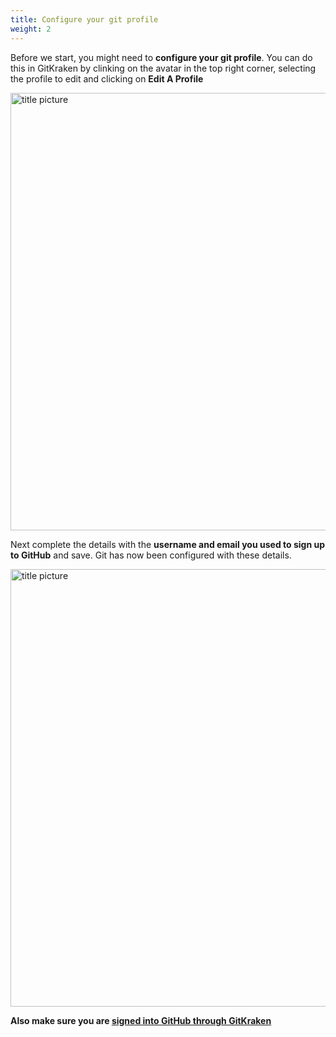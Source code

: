 ```yaml
---
title: Configure your git profile
weight: 2
---
```



Before we start, you might need to **configure your git profile**. You can do this in GitKraken by clinking on the avatar in the top right corner, selecting the profile to edit and clicking on **Edit A Profile**

<img src="/images/git-profile-edit.png" alt="title picture" width="700px">

Next complete the details with the **username and email you used to sign up to GitHub** and save. Git has now been configured with these details.

<img src="/images/git-profile-complete.png" alt="title picture" width="700px">

<br>

**Also make sure you are [signed into GitHub through GitKraken](https://support.gitkraken.com/integrations/github/)**
